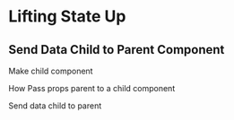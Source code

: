 # Lifting State Up
## Send Data Child to Parent Component

Make child component

How Pass props parent to a child component

Send data child to parent
